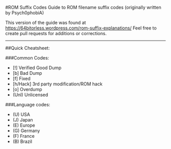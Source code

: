 #ROM Suffix Codes
Guide to ROM filename suffix codes (originally written by Psych0phobiA)

This version of the guide was found at https://64bitorless.wordpress.com/rom-suffix-explanations/
Feel free to create pull requests for additions or corrections.

___

##Quick Cheatsheet:

###Common Codes:
+ [!] Verified Good Dump
+ [b] Bad Dump
+ [f] Fixed
+ [h/Hack] 3rd party modification/ROM hack
+ [o] Overdump
+ (Unl) Unlicensed
  
###Language codes:
+ (U) USA
+ (J) Japan
+ (E) Europe
+ (G) Germany
+ (F) France
+ (B) Brazil
